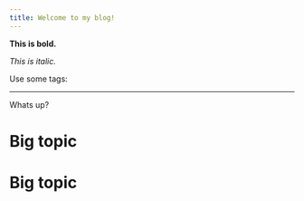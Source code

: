 ```yaml
---
title: Welcome to my blog!
---
```

**This is bold.**

_This is italic._

Use some tags:
<hr>

<p>Whats up?</p>

<h1>Big topic</h1>

# Big topic
